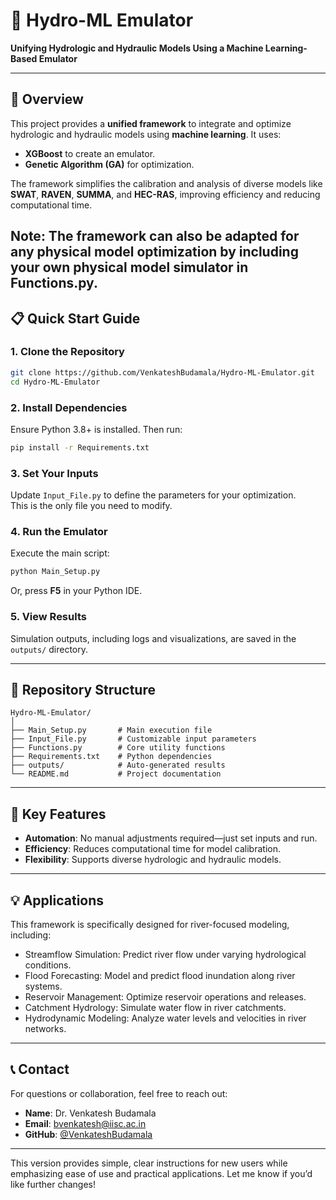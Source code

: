 # 🌊 **Hydro-ML Emulator**  
**Unifying Hydrologic and Hydraulic Models Using a Machine Learning-Based Emulator**  

---

## **🔑 Overview**  

This project provides a **unified framework** to integrate and optimize hydrologic and hydraulic models using **machine learning**. It uses:  
- **XGBoost** to create an emulator.  
- **Genetic Algorithm (GA)** for optimization.  

The framework simplifies the calibration and analysis of diverse models like **SWAT**, **RAVEN**, **SUMMA**, and **HEC-RAS**, improving efficiency and reducing computational time.

Note: The framework can also be adapted for any physical model optimization by including your own physical model simulator in Functions.py.
---

## **📋 Quick Start Guide**  

### **1. Clone the Repository**  
```bash
git clone https://github.com/VenkateshBudamala/Hydro-ML-Emulator.git
cd Hydro-ML-Emulator
```

### **2. Install Dependencies**  
Ensure Python 3.8+ is installed. Then run:  
```bash
pip install -r Requirements.txt
```

### **3. Set Your Inputs**  
Update `Input_File.py` to define the parameters for your optimization.  
This is the only file you need to modify.  

### **4. Run the Emulator**  
Execute the main script:  
```bash
python Main_Setup.py
```
Or, press **F5** in your Python IDE.  

### **5. View Results**  
Simulation outputs, including logs and visualizations, are saved in the `outputs/` directory.  

---

## **📂 Repository Structure**  

```
Hydro-ML-Emulator/
│
├── Main_Setup.py       # Main execution file
├── Input_File.py       # Customizable input parameters
├── Functions.py        # Core utility functions
├── Requirements.txt    # Python dependencies
├── outputs/            # Auto-generated results
└── README.md           # Project documentation
```

---

## **🔧 Key Features**  

- **Automation**: No manual adjustments required—just set inputs and run.  
- **Efficiency**: Reduces computational time for model calibration.  
- **Flexibility**: Supports diverse hydrologic and hydraulic models.  

---

## **💡 Applications**  

This framework is specifically designed for river-focused modeling, including:

- Streamflow Simulation: Predict river flow under varying hydrological conditions.
- Flood Forecasting: Model and predict flood inundation along river systems.
- Reservoir Management: Optimize reservoir operations and releases.
- Catchment Hydrology: Simulate water flow in river catchments.
- Hydrodynamic Modeling: Analyze water levels and velocities in river networks.

---

## **📞 Contact**  

For questions or collaboration, feel free to reach out:  
- **Name**: Dr. Venkatesh Budamala 
- **Email**: bvenkatesh@iisc.ac.in 
- **GitHub**: [@VenkateshBudamala](https://github.com/VenkateshBudamala)  

---

This version provides simple, clear instructions for new users while emphasizing ease of use and practical applications. Let me know if you’d like further changes!
